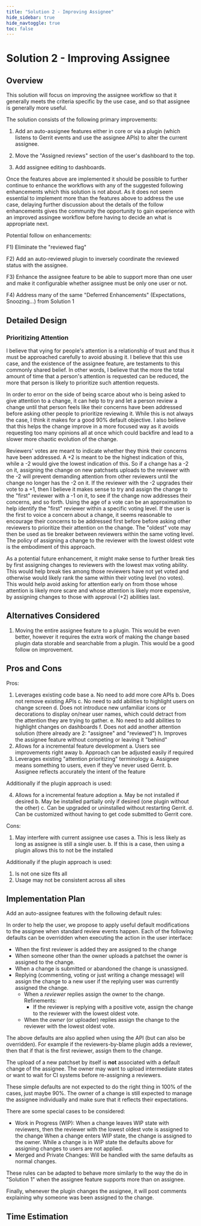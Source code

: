 ```yaml
---
title: "Solution 2 - Improving Assignee"
hide_sidebar: true
hide_navtoggle: true
toc: false
---
```


# Solution 2 - Improving Assignee

## <a id="overview"> Overview

This solution will focus on improving the assignee workflow so that it generally meets the
criteria specific by the use case, and so that assignee is generally more useful.

The solution consists of the following primary improvements:

1) Add an auto-assignee features either in core or via a plugin (which listens to Gerrit events and use the assignee APIs) to alter the current assignee.

2) Move the "Assigned reviews" section of the user's dashboard to the top.

3) Add assignee editing to dashboards.

Once the features above are implemented it should be possible to further continue to enhance
the workflows with any of the suggested following enhancements which this solution is not about.
As it does not seem essential to implement more than the features above to address the use case,
delaying further discussion about the details of the follow enhancements gives the community the
opportunity to gain experience with an improved assingee workflow before having to decide
an what is appropriate next.

Potential follow on enhancements:

F1) Eliminate the "reviewed flag"

F2) Add an auto-reviewed plugin to inversely coordinate the reviewed status with the assignee.

F3) Enhance the assignee feature to be able to support more than one user and make it configurable whether assignee must be only one user or not.

F4) Address many of the same "Deferred Enhancements" (Expectations, Snoozing...) from Solution 1

## <a id="detailed-design"> Detailed Design

### <a id="prioritizing attention"> Prioritizing Attention

I believe that vying for people's attention is a relationship of trust and thus it must be
approached carefully to avoid abusing it. I believe that this use case, and the existence of the assignee feature, are testaments to this commonly shared belief. In other words, I believe that the
more the total amount of time that a person's attention is requested can be reduced, the more that
person is likely to prioritize such attention requests.

In order to error on the side of being scarce about who is being asked to give attention to a
change, it can help to try and let a person review a change until that person feels like their concerns have been addressed before asking other people to prioritize reviewing it. While this is
not always the case, I think it makes for a good 90% default objective. I also believe that this helps the change improve in a more focused way as it avoids requesting too many opinions all at
once which could backfire and lead to a slower more chaotic evolution of the change.

Reviewers' votes are meant to indicate whether they think their concerns have been addressed. A +2
is meant to be the highest indication of this, while a -2 would give the lowest indication of this. So if a change has a -2 on it, assigning the change on new patchsets uploads to the reviewer with
the -2 will prevent demanding attention from other reviewers until the change no longer has the -2
on it. If the reviewer with the -2 upgrades their vote to a +1, then I believe it makes sense to try and assign the change to the "first" reviewer with a -1 on it, to see if the change now addresses their concerns, and so forth. Using the age of a vote can be an approximation to help identify the "first" reviewer within a specific voting level. If the user is the first to voice a concern about a change, it seems reasonable to encourage their concerns to be addressed first before before asking other reviewers to prioritize their attention on the change. The "oldest" vote may then be used as tie breaker between reviewers within the same voting level. The policy of assigning a change to the reviewer with the lowest oldest vote is the embodiment of this approach.

As a potential future enhancement, it might make sense to further break ties by first assigning
changes to reviewers with the lowest max voting ability. This would help break ties among those
reviewers have not yet voted and otherwise would likely rank the same within their voting level (no
votes). This would help avoid asking for attention early on from those whose attention is likely
more scare and whose attention is likely more expensive, by assigning changes to those with
approval (+2) abilities last.

## <a id="alternatives-considered"> Alternatives Considered

1) Moving the entire assignee feature to a plugin. This would be even better, however it requires
the extra work of making the change based plugin data storable and searchable from a plugin. This would be a good follow on improvement.

## <a id="pros-and-cons"> Pros and Cons

Pros:

1. Leverages existing code base
  a. No need to add more core APIs
  b. Does not remove existing APIs
  c. No need to add abilities to highlight users on change screen
  d. Does not introduce new unfamiliar icons or decorations to display on/near user names, which
     could detract from the attention they are trying to gather.
  e. No need to add abilities to highlight changes on dashboards
  f. Does not add another attention solution (there already are 2: "assignee" and "reviewed")
  h. Improves the assignee feature without competing or leaving it "behind"
2. Allows for a incremental feature development
  a. Users see improvements right away
  b. Approach can be adjusted easily if required
3. Leverages existing "attention prioritizing" terminology
  a. Assignee means something to users, even if they've never used Gerrit.
  b. Assignee reflects accurately the intent of the feature

Additionally if the plugin approach is used:

4. Allows for a incremental feature adoption
  a. May be not installed if desired
  b. May be installed partially only if desired (one plugin without the other)
  c. Can be upgraded or uninstalled without restarting Gerrit.
  d. Can be customized without having to get code submitted to Gerrit core.

Cons:

1. May interfere with current assignee use cases
  a. This is less likely as long as assignee is still a single user.
  b. If this is a case, then using a plugin allows this to not be the installed

Additionally if the plugin approach is used:

1. Is not one size fits all
2. Usage may not be consistent across all sites

## <a id="implementation-plan"> Implementation Plan

Add an auto-assignee features with the following default rules:

In order to help the user, we propose to apply useful default modifications to the assignee when standard review events happen. Each of the following defaults can be overridden when executing
the action in the user interface:

*   When the first reviewer is added they are assigned to the change
*   When someone other than the owner uploads a patchset the owner is assigned to the change.
*   When a change is submitted or abandoned the change is unassigned.
*   Replying (commenting, voting or just writing a change message) will assign the change to a new
    user if the replying user was currently assigned the change.
    *   When a *reviewer* replies assign the owner to the change. Refinements:
        * If the reviewer is replying with a positive vote, assign the change to the reviewer with the lowest oldest vote.
    *   When the *owner* (or uploader) replies assign the change to the reviewer with the lowest
        oldest vote.

The above defaults are also applied when using the API (but can also be overridden). For example if
the reviewers-by-blame plugin adds a reviewer, then that if that is the first reviewer, assign them to the change.

The upload of a new patchset by itself is **not** associated with a default change of the assignee. The owner may want to upload intermediate states or want to wait for CI systems before re-assigning a reviewers.

These simple defaults are not expected to do the right thing in 100% of the cases, just maybe 90%.
The owner of a change is still expected to manage the assignee individually and make sure that
it reflects their expectations.

There are some special cases to be considered:

*   Work in Progress (WIP): When a change leaves WIP state with reviewers, then the reviewer with
    the lowest oldest vote is assigned to the change
    When a change enters WIP state, the change is assigned to the owner.
    While a change is in WIP state the defaults above for assigning changes to users are not applied.
*   Merged and Private Changes: Will be handled with the same defaults as normal changes.

These rules can be adapted to behave more similarly to the way the do in "Solution 1" when the assignee feature supports more than on assignee.

Finally, whenever the plugin changes the assignee, it will post comments explaining why someone was
been assigned to the change.

## <a id="time-estimation"> Time Estimation

